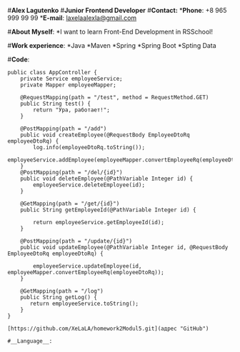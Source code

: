 #__Alex Lagutenko__
#__Junior Frontend Developer__
#__Contact:__
*__Phone__: +8 965 999 99 99
*__E-mail__: laxelaalexla@gmail.com

#__About Myself__:
*I want to learn Front-End Development in RSSchool!

#__Work experience__:
*Java
*Maven
*Spring
*Spring Boot
*Spting Data

#__Code__:
```
public class AppController {
    private Service employeeService;
    private Mapper employeeMapper;

    @RequestMapping(path = "/test", method = RequestMethod.GET)
    public String test() {
        return "Ура, работает!";
    }

    @PostMapping(path = "/add")
    public void createEmployee(@RequestBody EmployeeDtoRq employeeDtoRq) {
        log.info(employeeDtoRq.toString());
        employeeService.addEmployee(employeeMapper.convertEmployeeRq(employeeDtoRq));
    }
    @PostMapping(path = "/del/{id}")
    public void deleteEmployee(@PathVariable Integer id) {
        employeeService.deleteEmployee(id);
    }

    @GetMapping(path = "/get/{id}")
    public String getEmployeeId(@PathVariable Integer id) {

        return employeeService.getEmployeeId(id);
    }

    @PostMapping(path = "/update/{id}")
    public void updateEmployee(@PathVariable Integer id, @RequestBody EmployeeDtoRq employeeDtoRq) {

        employeeService.updateEmployee(id, employeeMapper.convertEmployeeRq(employeeDtoRq));
    }

    @GetMapping(path = "/log")
    public String getLog() {
       return employeeService.toString();
    }
}

[https://github.com/XeLaLA/homework2Modul5.git](адрес "GitHub")

#__Language__:

